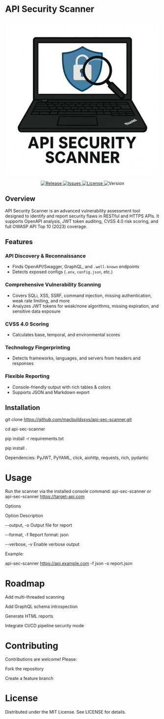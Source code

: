 # API Security Scanner

<p align="center">
  <img src="assets/scanner-image.png" alt="API Security Scanner Screenshot" width="600">
</p>

<p align="center">
  <a href="https://github.com/macbuildssys/api-sec-scanner">
    <img src="https://img.shields.io/github/v/release/macbuildssys/api-sec-scanner.svg" alt="Release">
  </a>
  <a href="https://github.com/macbuildssys/api-sec-scanner/issues">
    <img src="https://img.shields.io/github/issues/macbuildssys/api-sec-scanner.svg" alt="Issues">
  </a>
  <a href="https://github.com/macbuildssys/api-sec-scanner/blob/main/LICENSE">
    <img src="https://img.shields.io/badge/license-MIT-blue.svg" alt="License">
  </a>
  <img src="https://img.shields.io/badge/version-1.0-brightgreen.svg" alt="Version">
</p>

## Overview

API Security Scanner is an advanced vulnerability assessment tool designed to identify and report security flaws in RESTful and HTTPS APIs. It supports OpenAPI analysis, JWT token auditing, CVSS 4.0 risk scoring, and full OWASP API Top 10 (2023) coverage.

## Features

### API Discovery & Reconnaissance
- Finds OpenAPI/Swagger, GraphQL, and `.well-known` endpoints  
- Detects exposed configs (`.env`, `config.json`, etc.)

### Comprehensive Vulnerability Scanning
- Covers SQLi, XSS, SSRF, command injection, missing authentication, weak rate limiting, and more  
- Analyzes JWT tokens for weak/none algorithms, missing expiration, and sensitive data exposure

### CVSS 4.0 Scoring
- Calculates base, temporal, and environmental scores

### Technology Fingerprinting
- Detects frameworks, languages, and servers from headers and responses

### Flexible Reporting
- Console-friendly output with rich tables & colors  
- Supports JSON and Markdown export

## Installation


git clone https://github.com/macbuildssys/api-sec-scanner.git

cd api-sec-scanner

pip install -r requirements.txt

pip install .

Dependencies: PyJWT, PyYAML, click, aiohttp, requests, rich, pydantic

# Usage

Run the scanner via the installed console command: api-sec-scanner or api-sec-scanner <https://target-api.com>

Options

Option	Description

--output, -o	Output file for report

--format, -f	Report format: json

--verbose, -v	Enable verbose output

Example:

api-sec-scanner <https://api.example.com> -f json -o report.json

# Roadmap

Add multi-threaded scanning

Add GraphQL schema introspection

Generate HTML reports

Integrate CI/CD pipeline security mode

# Contributing

Contributions are welcome! Please:

Fork the repository

Create a feature branch


# License

Distributed under the MIT License. See LICENSE for details.
